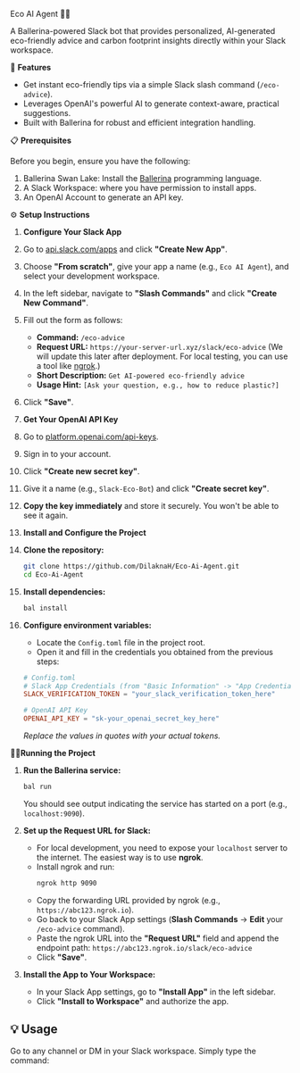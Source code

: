  Eco AI Agent 🤖🌿

A Ballerina-powered Slack bot that provides personalized, AI-generated eco-friendly advice and carbon footprint insights directly within your Slack workspace.

🚀 **Features**

- Get instant eco-friendly tips via a simple Slack slash command (`/eco-advice`).
- Leverages OpenAI's powerful AI to generate context-aware, practical suggestions.
- Built with Ballerina for robust and efficient integration handling.

📋 **Prerequisites**

Before you begin, ensure you have the following:

1.  Ballerina Swan Lake: Install the [Ballerina](https://ballerina.io/downloads/) programming language.
2.  A Slack Workspace: where you have permission to install apps.
3.  An OpenAI Account to generate an API key.

 ⚙️ **Setup Instructions**

1. **Configure Your Slack App**

1.  Go to [api.slack.com/apps](https://api.slack.com/apps) and click **"Create New App"**.
2.  Choose **"From scratch"**, give your app a name (e.g., `Eco AI Agent`), and select your development workspace.
3.  In the left sidebar, navigate to **"Slash Commands"** and click **"Create New Command"**.
4.  Fill out the form as follows:
    - **Command:** `/eco-advice`
    - **Request URL:** `https://your-server-url.xyz/slack/eco-advice` (We will update this later after deployment. For local testing, you can use a tool like [ngrok](https://ngrok.com/).)
    - **Short Description:** `Get AI-powered eco-friendly advice`
    - **Usage Hint:** `[Ask your question, e.g., how to reduce plastic?]`
5.  Click **"Save"**.

 2. **Get Your OpenAI API Key**

1.  Go to [platform.openai.com/api-keys](https://platform.openai.com/api-keys).
2.  Sign in to your account.
3.  Click **"Create new secret key"**.
4.  Give it a name (e.g., `Slack-Eco-Bot`) and click **"Create secret key"**.
5.  **Copy the key immediately** and store it securely. You won't be able to see it again.

 3. **Install and Configure the Project**

1.  **Clone the repository:**
    ```bash
    git clone https://github.com/DilaknaH/Eco-Ai-Agent.git
    cd Eco-Ai-Agent
    ```

2.  **Install dependencies:**
    ```bash
    bal install
    ```

3.  **Configure environment variables:**
    - Locate the `Config.toml` file in the project root.
    - Open it and fill in the credentials you obtained from the previous steps:

    ```toml
    # Config.toml
    # Slack App Credentials (from "Basic Information" -> "App Credentials")
    SLACK_VERIFICATION_TOKEN = "your_slack_verification_token_here"

    # OpenAI API Key
    OPENAI_API_KEY = "sk-your_openai_secret_key_here"
    ```
    *Replace the values in quotes with your actual tokens.*

 🏃‍♂️**Running the Project**

1.  **Run the Ballerina service:**
    ```bash
    bal run
    ```
    You should see output indicating the service has started on a port (e.g., `localhost:9090`).

2.  **Set up the Request URL for Slack:**
    - For local development, you need to expose your `localhost` server to the internet. The easiest way is to use **ngrok**.
    - Install ngrok and run:
      ```bash
      ngrok http 9090
      ```
    - Copy the forwarding URL provided by ngrok (e.g., `https://abc123.ngrok.io`).
    - Go back to your Slack App settings (**Slash Commands** -> **Edit** your `/eco-advice` command).
    - Paste the ngrok URL into the **"Request URL"** field and append the endpoint path: `https://abc123.ngrok.io/slack/eco-advice`
    - Click **"Save"**.

3.  **Install the App to Your Workspace:**
    - In your Slack App settings, go to **"Install App"** in the left sidebar.
    - Click **"Install to Workspace"** and authorize the app.

## 💡 Usage

Go to any channel or DM in your Slack workspace. Simply type the command:


